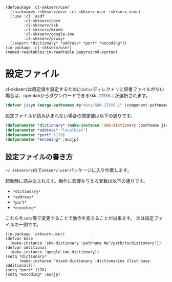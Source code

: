     (defpackage :cl-skkserv/user
      (:nicknames :skkserv/user :cl-skkserv-user :skkserv-user)
      (:use :cl :asdf
            :cl-skkserv/core
            :cl-skkserv/skk
            :cl-skkserv/mixed
            :cl-skkserv/google-ime
            :cl-skkserv/proxy)
      (:export *dictionary* *address* *port* *encoding*))
    (in-package :cl-skkserv/user)
    (named-readtables:in-readtable papyrus:md-syntax)

# 設定ファイル

<!--
Copyright (C) 2017-2020 TANIGUCHI Masaya

This program is free software; you can redistribute it and/or modify
it under the terms of the GNU General Public License as published by
the Free Software Foundation; either version 3 of the License, or
(at your option) any later version.

This program is distributed in the hope that it will be useful,
but WITHOUT ANY WARRANTY; without even the implied warranty of
MERCHANTABILITY or FITNESS FOR A PARTICULAR PURPOSE.  See the
GNU General Public License for more details.

You should have received a copy of the GNU General Public License
along with this program; if not, write to the Free Software Foundation,
Inc., 51 Franklin Street, Fifth Floor, Boston, MA 02110-1301  USA
-->

cl-skkservは既定値を設定するために`data/`ディレクトリに辞書ファイルがない場合は、openlabからダウンロードできる`SKK-JISYO.L`が選択されます。

```lisp
(defvar jisyo (merge-pathnames #p"data/SKK-JISYO.L" (component-pathname (find-system :cl-skkserv))))
```

設定ファイルが読み込まれない場合の既定値は以下の通りです。

```lisp
(defparameter *dictionary* (make-instance 'skk-dictionary :pathname jisyo))
(defparameter *address* "localhost")
(defparameter *port* 1178)
(defparameter *encoding* :eucjp)
```

## 設定ファイルの書き方

`~/.skkservrc`内で`skkserv-user`パッケージに入り作業します。

起動時に読み込まれます。動作に影響を与える変数は以下の通りです。

- `*dictionary*`
- `*address*`
- `*port*`
- `*encoding*`

これらを`setq`等で変更することで動作を変えることが出来ます。
次は設定ファイルの一例です。


```
(in-package :skkserv-user)
(defvar base
  (make-instance 'skk-dictionary :pathname #p"/path/to/dictionary"))
(defvar additional
  (make-instance 'google-ime-dictionary))
(setq *dictionary*
      (make-instance 'mixed-dictionary :dictionaries (list base additional)))
(setq *port* 1178)
(setq *encoding* :eucjp)
```
